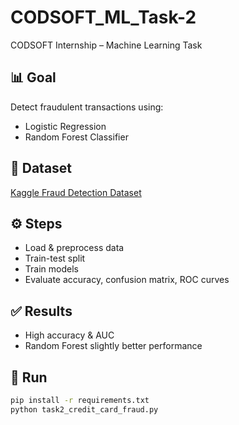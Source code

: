 # CODSOFT_ML_Task-2

CODSOFT Internship – Machine Learning Task

## 📊 Goal
Detect fraudulent transactions using:
- Logistic Regression
- Random Forest Classifier

## 📁 Dataset
[Kaggle Fraud Detection Dataset](https://www.kaggle.com/datasets/kartik2112/fraud-detection)

## ⚙ Steps
- Load & preprocess data
- Train-test split
- Train models
- Evaluate accuracy, confusion matrix, ROC curves

## ✅ Results
- High accuracy & AUC
- Random Forest slightly better performance

## 🚀 Run
```bash
pip install -r requirements.txt
python task2_credit_card_fraud.py
